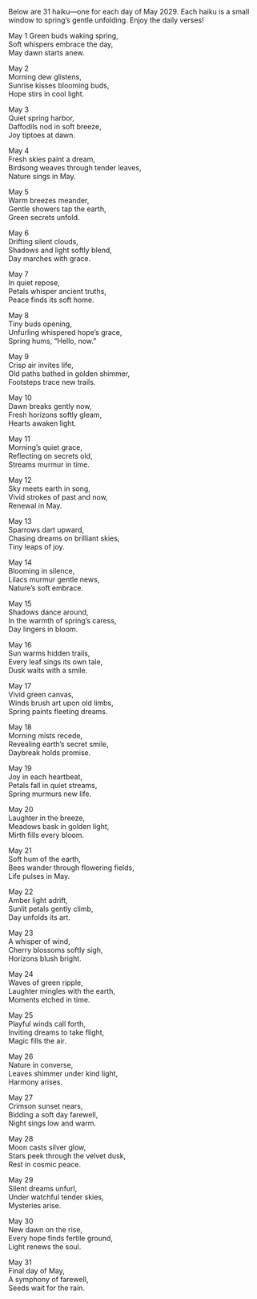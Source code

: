 Below are 31 haiku—one for each day of May 2029. Each haiku is a small window to spring’s gentle unfolding. Enjoy the daily verses!

May 1
Green buds waking spring,  
Soft whispers embrace the day,  
May dawn starts anew.

May 2  
Morning dew glistens,  
Sunrise kisses blooming buds,  
Hope stirs in cool light.

May 3  
Quiet spring harbor,  
Daffodils nod in soft breeze,  
Joy tiptoes at dawn.

May 4  
Fresh skies paint a dream,  
Birdsong weaves through tender leaves,  
Nature sings in May.

May 5  
Warm breezes meander,  
Gentle showers tap the earth,  
Green secrets unfold.

May 6  
Drifting silent clouds,  
Shadows and light softly blend,  
Day marches with grace.

May 7  
In quiet repose,  
Petals whisper ancient truths,  
Peace finds its soft home.

May 8  
Tiny buds opening,  
Unfurling whispered hope’s grace,  
Spring hums, “Hello, now.”

May 9  
Crisp air invites life,  
Old paths bathed in golden shimmer,  
Footsteps trace new trails.

May 10  
Dawn breaks gently now,  
Fresh horizons softly gleam,  
Hearts awaken light.

May 11  
Morning’s quiet grace,  
Reflecting on secrets old,  
Streams murmur in time.

May 12  
Sky meets earth in song,  
Vivid strokes of past and now,  
Renewal in May.

May 13  
Sparrows dart upward,  
Chasing dreams on brilliant skies,  
Tiny leaps of joy.

May 14  
Blooming in silence,  
Lilacs murmur gentle news,  
Nature’s soft embrace.

May 15  
Shadows dance around,  
In the warmth of spring’s caress,  
Day lingers in bloom.

May 16  
Sun warms hidden trails,  
Every leaf sings its own tale,  
Dusk waits with a smile.

May 17  
Vivid green canvas,  
Winds brush art upon old limbs,  
Spring paints fleeting dreams.

May 18  
Morning mists recede,  
Revealing earth’s secret smile,  
Daybreak holds promise.

May 19  
Joy in each heartbeat,  
Petals fall in quiet streams,  
Spring murmurs new life.

May 20  
Laughter in the breeze,  
Meadows bask in golden light,  
Mirth fills every bloom.

May 21  
Soft hum of the earth,  
Bees wander through flowering fields,  
Life pulses in May.

May 22  
Amber light adrift,  
Sunlit petals gently climb,  
Day unfolds its art.

May 23  
A whisper of wind,  
Cherry blossoms softly sigh,  
Horizons blush bright.

May 24  
Waves of green ripple,  
Laughter mingles with the earth,  
Moments etched in time.

May 25  
Playful winds call forth,  
Inviting dreams to take flight,  
Magic fills the air.

May 26  
Nature in converse,  
Leaves shimmer under kind light,  
Harmony arises.

May 27  
Crimson sunset nears,  
Bidding a soft day farewell,  
Night sings low and warm.

May 28  
Moon casts silver glow,  
Stars peek through the velvet dusk,  
Rest in cosmic peace.

May 29  
Silent dreams unfurl,  
Under watchful tender skies,  
Mysteries arise.

May 30  
New dawn on the rise,  
Every hope finds fertile ground,  
Light renews the soul.

May 31  
Final day of May,  
A symphony of farewell,  
Seeds wait for the rain.
